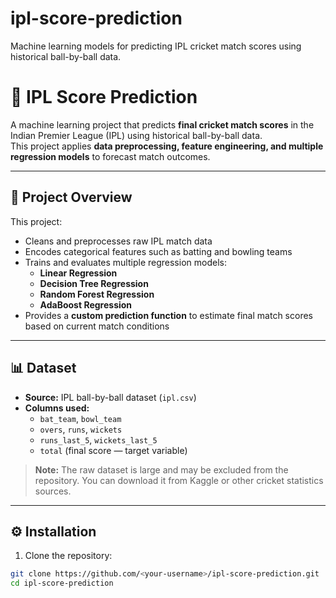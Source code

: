 # ipl-score-prediction
Machine learning models for predicting IPL cricket match scores using historical ball-by-ball data.
# 🏏 IPL Score Prediction

A machine learning project that predicts **final cricket match scores** in the Indian Premier League (IPL) using historical ball-by-ball data.  
This project applies **data preprocessing, feature engineering, and multiple regression models** to forecast match outcomes.

---

## 📌 Project Overview
This project:
- Cleans and preprocesses raw IPL match data
- Encodes categorical features such as batting and bowling teams
- Trains and evaluates multiple regression models:
  - **Linear Regression**
  - **Decision Tree Regression**
  - **Random Forest Regression**
  - **AdaBoost Regression**
- Provides a **custom prediction function** to estimate final match scores based on current match conditions

---

## 📊 Dataset
- **Source:** IPL ball-by-ball dataset (`ipl.csv`)
- **Columns used:**
  - `bat_team`, `bowl_team`
  - `overs`, `runs`, `wickets`
  - `runs_last_5`, `wickets_last_5`
  - `total` (final score — target variable)

> **Note:** The raw dataset is large and may be excluded from the repository. You can download it from Kaggle or other cricket statistics sources.

---

## ⚙️ Installation
1. Clone the repository:
```bash
git clone https://github.com/<your-username>/ipl-score-prediction.git
cd ipl-score-prediction
